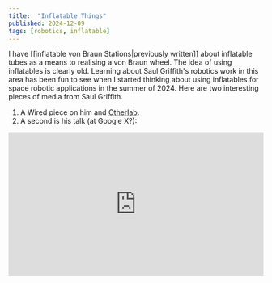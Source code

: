 ```yaml
---
title:  "Inflatable Things"
published: 2024-12-09
tags: [robotics, inflatable]
---
```


I have [[inflatable von Braun Stations|previously written]] about inflatable tubes as a means to realising a von Braun wheel. The 
idea of using inflatables is clearly old. Learning about Saul Griffith's robotics work in this 
area has been fun to see when I started thinking about using inflatables for space robotic
applications in the summer of 2024. Here are two interesting pieces of media from Saul Griffith.
1. A Wired piece on him and [Otherlab](https://www.wired.com/2012/11/saul-griffith/#).
2. A second is  his talk (at Google X?):
<div style="position: relative; padding-bottom: 56.25%; height: 0; overflow: hidden; max-width: 100%;">
    <iframe style="position: absolute; top: 0; left: 0; width: 100%; height: 100%;" src="https://www.youtube.com/embed/tqP3IpEqkk4?si=JETk8-6tbqUryOOp" title="YouTube video player" frameborder="0" allow="accelerometer; autoplay; clipboard-write; encrypted-media; gyroscope; picture-in-picture; web-share" allowfullscreen></iframe>
</div>
